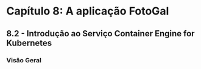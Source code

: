 # Capítulo 8: A aplicação FotoGal

## 8.2 - Introdução ao Serviço Container Engine for Kubernetes

### __Visão Geral__